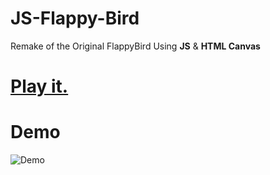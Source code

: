 # JS-Flappy-Bird
Remake of the Original FlappyBird Using **JS** &amp; **HTML Canvas** 
# [Play it.](https://santos1712.github.io/flappy-bird-/index.html)
# Demo
![Demo](https://user-images.githubusercontent.com/44725090/67148880-e7dba280-f2a4-11e9-8dbf-d154842ee0cf.gif)
